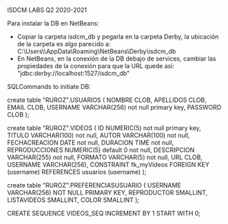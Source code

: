 ISDCM LABS Q2 2020-2021

Para instalar la DB en NetBeans:

- Copiar la carpeta isdcm_db y pegarla en la carpeta Derby, la ubicación de la carpeta es algo parecido a: C:\Users\\<your-User>\AppData\Roaming\NetBeans\Derby\isdcm_db
- En NetBeans, en la conexión de la DB debajo de services, cambiar las propiedades de la conexión para que la URL quede así: "jdbc:derby://localhost:1527/isdcm_db"

SQLCommands to initiate DB:

create table "RUROZ".USUARIOS
(
	NOMBRE CLOB,
	APELLIDOS CLOB,
	EMAIL CLOB,
	USERNAME VARCHAR(256) not null primary key,
	PASSWORD CLOB
);

create table "RUROZ".VIDEOS
(
	ID NUMERIC(5) not null primary key,
	TITULO VARCHAR(100) not null,
	AUTOR VARCHAR(100) not null,
	FECHACREACION DATE not null,
	DURACION TIME not null,
	REPRODUCCIONES NUMERIC(5) default 0 not null,
	DESCRIPCION VARCHAR(255) not null,
	FORMATO VARCHAR(5) not null,
	URL CLOB,
	USERNAME VARCHAR(256),
	CONSTRAINT fk_myVideos
        FOREIGN KEY (username)
        REFERENCES usuarios (username)
);

create table "RUROZ".PREFERENCIASUSUARIO
(
	USERNAME VARCHAR(256) NOT NULL PRIMARY KEY,
	REPRODUCTOR SMALLINT,
	LISTAVIDEOS SMALLINT,
	COLOR SMALLINT
);

CREATE SEQUENCE VIDEOS_SEQ INCREMENT BY 1 START WITH 0;